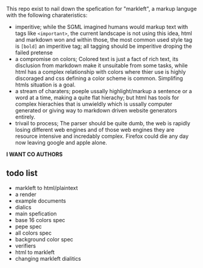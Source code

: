 This repo exist to nail down the spefication for "markleft", a markup languge with the following charateristics:
* imperitive; while the SGML imagined humans would markup text with tags like `<important>`, the current landscape is not using this idea, html and markdown won and within those, the most common used style tag is `[bold]` an imperitive tag; all tagging should be imperitive droping the failed pretense
* a compromise on colors; Colored text is just a fact of rich text, its disclusion from markdown make it unsuitable from some tasks, while html has a complex relationship with colors where thier use is highly discoraged and css defining a color scheme is common. Simplifing htmls situation is a goal.
* a stream of charaters; poeple ussally highlight/markup a sentence or a word at a time, making a quite flat hierachy; but html has tools for complex hierachies that is unwieldly which is ussally computer generated or giving way to markdown driven website generators entirely.
* trivail to process; The parser should be quite dumb, the web is rapidly losing different web engines and of those web engines they are resource intensive and incredably complex. Firefox could die any day now leaving google and apple alone.


**I WANT CO AUTHORS**

todo list
----
* markleft to html/plaintext
* a render
* example documents
* dialics
* main spefication
* base 16 colors spec
* pepe spec
* all colors spec
* background color spec
* verifiers
* html to markleft
* changing markleft dialitics